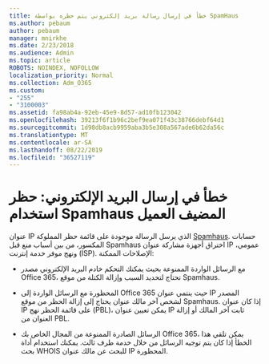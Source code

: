 ```yaml
---
title: خطأ في إرسال رسالة بريد إلكتروني يتم حظره بواسطة SpamHaus
ms.author: pebaum
author: pebaum
manager: mnirkhe
ms.date: 2/23/2018
ms.audience: Admin
ms.topic: article
ROBOTS: NOINDEX, NOFOLLOW
localization_priority: Normal
ms.collection: Adm_O365
ms.custom:
- "255"
- "3100003"
ms.assetid: fa98ab4a-92eb-45e9-8d57-ad10fb123042
ms.openlocfilehash: 39213f6f1b96c2bef9ea071f43c38766debf64d1
ms.sourcegitcommit: 1d98db8acb9959aba3b5e308a567ade6b62da56c
ms.translationtype: MT
ms.contentlocale: ar-SA
ms.lasthandoff: 08/22/2019
ms.locfileid: "36527119"
---
```

# <a name="error-sending-email-client-host-blocked-using-spamhaus"></a>خطأ في إرسال البريد الإلكتروني: حظر استخدام Spamhaus المضيف العميل

عنوان IP الذي يرسل الرسالة موجودة على قائمة حظر المملوكة [Spamhaus](https://go.microsoft.com/fwlink/p/?linkid=123245). حسابات المكسور، من بين أسباب منع قبل Spamhaus اختراق أجهزة مشاركة عنوان IP عمومي، ونهج موفر خدمة إنترنت (ISP). الإصلاحات الممكنة:
  
- مع الرسائل الواردة الممنوعة بحيث يمكنك التحكم خادم البريد الإلكتروني مصدر Office 365، تحتاج لتحديد السبب وإزالة الكتلة من موقع Spamhaus.

- المحظورة مع الرسائل الواردة إلى Office 365 حيث ينتمي عنوان IP المصدر لشخص آخر مالك عنوان يحتاج إلى إزالة الحظر من موقع Spamhaus. إذا كان عنوان IP على قائمة الحظر نهج (PBL)، يمكن تعيين عنوان IP ثابت آخر المالك أو إزالة العنوان من PBL.

- الرسائل الصادرة الممنوعة من المجال الخاص بك Office 365، يمكن تلقي هذا الخطأ إذا كان يتم توجيه الرسائل من خلال خدمة طرف ثالث. يمكنك استخدام أداة بحث WHOIS للبحث عن مالك عنوان IP المحظورة.
